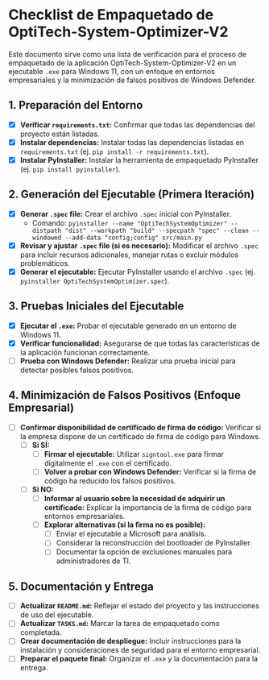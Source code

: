# Checklist de Empaquetado de OptiTech-System-Optimizer-V2

Este documento sirve como una lista de verificación para el proceso de empaquetado de la aplicación OptiTech-System-Optimizer-V2 en un ejecutable `.exe` para Windows 11, con un enfoque en entornos empresariales y la minimización de falsos positivos de Windows Defender.

## 1. Preparación del Entorno

- [x] **Verificar `requirements.txt`:** Confirmar que todas las dependencias del proyecto están listadas.
- [x] **Instalar dependencias:** Instalar todas las dependencias listadas en `requirements.txt` (ej. `pip install -r requirements.txt`).
- [x] **Instalar PyInstaller:** Instalar la herramienta de empaquetado PyInstaller (ej. `pip install pyinstaller`).

## 2. Generación del Ejecutable (Primera Iteración)

- [x] **Generar `.spec` file:** Crear el archivo `.spec` inicial con PyInstaller.
  - Comando: `pyinstaller --name "OptiTechSystemOptimizer" --distpath "dist" --workpath "build" --specpath "spec" --clean --windowed --add-data "config;config" src/main.py`
- [x] **Revisar y ajustar `.spec` file (si es necesario):** Modificar el archivo `.spec` para incluir recursos adicionales, manejar rutas o excluir módulos problemáticos.
- [x] **Generar el ejecutable:** Ejecutar PyInstaller usando el archivo `.spec` (ej. `pyinstaller OptiTechSystemOptimizer.spec`).

## 3. Pruebas Iniciales del Ejecutable

- [x] **Ejecutar el `.exe`:** Probar el ejecutable generado en un entorno de Windows 11.
- [x] **Verificar funcionalidad:** Asegurarse de que todas las características de la aplicación funcionan correctamente.
- [ ] **Prueba con Windows Defender:** Realizar una prueba inicial para detectar posibles falsos positivos.

## 4. Minimización de Falsos Positivos (Enfoque Empresarial)

- [ ] **Confirmar disponibilidad de certificado de firma de código:** Verificar si la empresa dispone de un certificado de firma de código para Windows.
  - [ ] **Si SÍ:**
    - [ ] **Firmar el ejecutable:** Utilizar `signtool.exe` para firmar digitalmente el `.exe` con el certificado.
    - [ ] **Volver a probar con Windows Defender:** Verificar si la firma de código ha reducido los falsos positivos.
  - [ ] **Si NO:**
    - [ ] **Informar al usuario sobre la necesidad de adquirir un certificado:** Explicar la importancia de la firma de código para entornos empresariales.
    - [ ] **Explorar alternativas (si la firma no es posible):**
      - [ ] Enviar el ejecutable a Microsoft para análisis.
      - [ ] Considerar la reconstrucción del bootloader de PyInstaller.
      - [ ] Documentar la opción de exclusiones manuales para administradores de TI.

## 5. Documentación y Entrega

- [ ] **Actualizar `README.md`:** Reflejar el estado del proyecto y las instrucciones de uso del ejecutable.
- [ ] **Actualizar `TASKS.md`:** Marcar la tarea de empaquetado como completada.
- [ ] **Crear documentación de despliegue:** Incluir instrucciones para la instalación y consideraciones de seguridad para el entorno empresarial.
- [ ] **Preparar el paquete final:** Organizar el `.exe` y la documentación para la entrega.